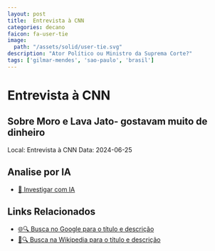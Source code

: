 ```yaml
---
layout: post
title:  Entrevista à CNN
categories: decano
faicon: fa-user-tie
image:
  path: "/assets/solid/user-tie.svg"
description: "Ator Político ou Ministro da Suprema Corte?"
tags: ['gilmar-mendes', 'sao-paulo', 'brasil']
---
```


# Entrevista à CNN
## Sobre Moro e Lava Jato- gostavam muito de dinheiro
Local: Entrevista à CNN
Data: 2024-06-25

## Analise por IA
- [🤖 Investigar com IA](https://www.perplexity.ai/search?q=%22Gilmar%20Mendes%22%20%2B%20Entrevista%20%C3%A0%20CNN%20Sobre%20Moro%20e%20Lava%20Jato-%20gostavam%20muito%20de%20dinheiro%20S%C3%A3o%20Paulo%2C%20Brasil)

## Links Relacionados
- [🌐🔍 Busca no Google para o título e descrição](https://www.google.com/search?q=%22Gilmar%20Mendes%22%20%2B%20Entrevista%20%C3%A0%20CNN%20Sobre%20Moro%20e%20Lava%20Jato-%20gostavam%20muito%20de%20dinheiro%20S%C3%A3o%20Paulo%2C%20Brasil)
- [📖🔍 Busca na Wikipedia para o título e descrição](https://pt.wikipedia.org/w/index.php?search=%22Gilmar%20Mendes%22%20%2B%20Entrevista%20%C3%A0%20CNN%20Sobre%20Moro%20e%20Lava%20Jato-%20gostavam%20muito%20de%20dinheiro%20S%C3%A3o%20Paulo%2C%20Brasil)


